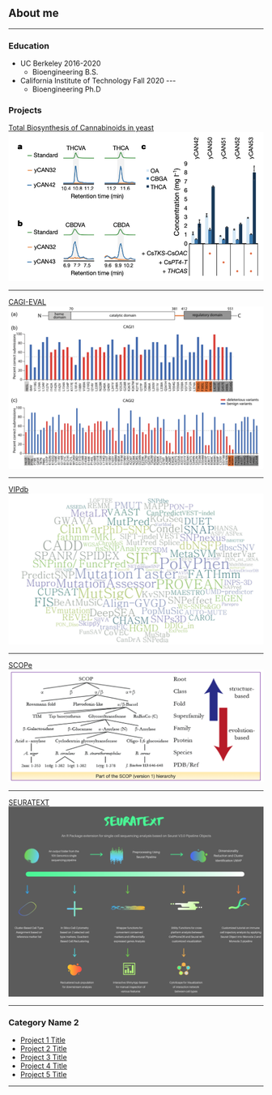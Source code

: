 ## About me

---

### Education

- UC Berkeley 2016-2020
    - Bioengineering B.S.
- California Institute of Technology Fall 2020 ---
    - Bioengineering Ph.D

### Projects
[Total Biosynthesis of Cannabinoids in yeast](/sample_page)
<img src="images/cannabis.png?raw=true"/>

---
[CAGI-EVAL](/pdf/sample_presentation.pdf)
<img src="images/CBS.PNG?raw=true"/>

---
[VIPdb](http://example.com/)
<img src="images/VIPdb.PNG?raw=true"/>

---
[SCOPe](http://example.com/)
<img src="images/scope.png?raw=true"/>

---
[SEURATEXT](http://example.com/)
<img src="images/seuratext.png?raw=true"/>

---

### Category Name 2

- [Project 1 Title](http://example.com/)
- [Project 2 Title](http://example.com/)
- [Project 3 Title](http://example.com/)
- [Project 4 Title](http://example.com/)
- [Project 5 Title](http://example.com/)

---

